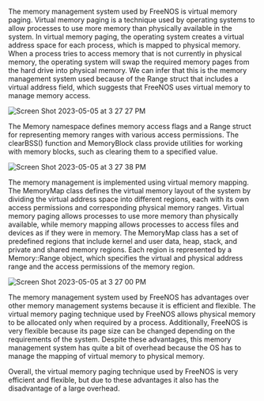 The memory management system used by FreeNOS is virtual memory paging. Virtual memory paging is a technique used by operating systems to allow processes to use more memory than physically available in the system. In virtual memory paging, the operating system creates a virtual address space for each process, which is mapped to physical memory. When a process tries to access memory that is not currently in physical memory, the operating system will swap the required memory pages from the hard drive into physical memory. We can infer that this is the memory management system used because of the Range struct that  includes a virtual address field, which suggests that FreeNOS uses virtual memory to manage memory access.

![Screen Shot 2023-05-05 at 3 27 27 PM](https://user-images.githubusercontent.com/77359793/236580969-99535bf0-f26d-4587-91f4-cfce1be28e90.png)

The Memory namespace defines memory access flags and a Range struct for representing memory ranges with various access permissions. The clearBSS() function and MemoryBlock class provide utilities for working with memory blocks, such as clearing them to a specified value.

![Screen Shot 2023-05-05 at 3 27 38 PM](https://user-images.githubusercontent.com/77359793/236580993-784aaf11-226f-4615-88d7-b1e172a59a8d.png)

The memory management is implemented using virtual memory mapping. The MemoryMap class defines the virtual memory layout of the system by dividing the virtual address space into different regions, each with its own access permissions and corresponding physical memory ranges. Virtual memory paging allows processes to use more memory than physically available, while memory mapping allows processes to access files and devices as if they were in memory. The MemoryMap class has a set of predefined regions that include kernel and user data, heap, stack, and private and shared memory regions. Each region is represented by a Memory::Range object, which specifies the virtual and physical address range and the access permissions of the memory region.

![Screen Shot 2023-05-05 at 3 27 00 PM](https://user-images.githubusercontent.com/77359793/236581054-966abc9e-694a-487c-a87b-ccc92050342c.png)

The memory management system used by FreeNOS has advantages over other memory management systems because it is efficient and flexible. The virtual memory paging technique used by FreeNOS allows physical memory to be allocated only when required by a process. Additionally, FreeNOS is very flexible because its page size can be changed depending on the requirements of the system. Despite these advantages, this memory management system has quite a bit of overhead because the OS has to manage the mapping of virtual memory to physical memory. 

Overall, the virtual memory paging technique used by FreeNOS is very efficient and flexible, but due to these advantages it also has the disadvantage of a large overhead. 
